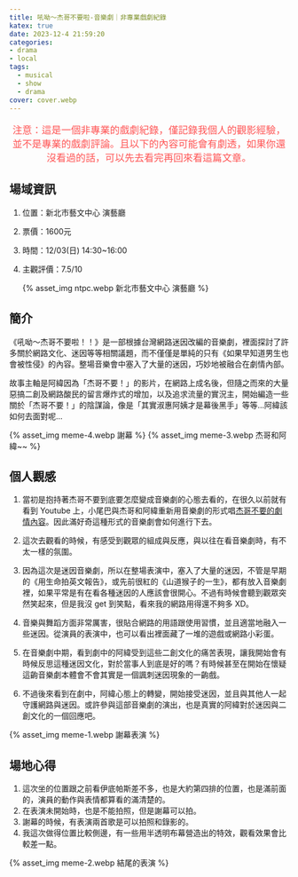 ```yaml
---
title: 吼呦～杰哥不要啦-音樂劇｜非專業戲劇紀錄
katex: true
date: 2023-12-4 21:59:20
categories: 
- drama
- local
tags:
  - musical
  - show
  - drama
cover: cover.webp
---
```


<p style="font-size:1.1rem;color:#f55;text-align:center">
注意：這是一個非專業的戲劇紀錄，僅記錄我個人的觀影經驗，並不是專業的戲劇評論。且以下的內容可能會有劇透，如果你還沒看過的話，可以先去看完再回來看這篇文章。</p>

## 場域資訊

1. 位置：新北市藝文中心 演藝廳
2. 票價：1600元
3. 時間：12/03(日) 14:30~16:00
4. 主觀評價：7.5/10

   {% asset_img  ntpc.webp 新北市藝文中心 演藝廳 %}


## 簡介

《吼呦～杰哥不要啦！！》是一部根據台灣網路迷因改編的音樂劇，裡面探討了許多關於網路文化、迷因等等相關議題，而不僅僅是單純的只有《如果早知道男生也會被性侵》的內容。整場音樂會中塞入了大量的迷因，巧妙地被融合在劇情內部。

故事主軸是阿緯因為「杰哥不要！」的影片，在網路上成名後，但隨之而來的大量惡搞二創及網路酸民的留言爆炸式的增加，以及追求流量的實況主，開始編造一些關於「杰哥不要！」的陰謀論，像是「其實淑惠阿姨才是幕後黑手」等等...阿緯該如何去面對呢...

{% asset_img meme-4.webp 謝幕 %}
{% asset_img meme-3.webp 杰哥和阿緯~~ %}

## 個人觀感

1. 當初是抱持著杰哥不要到底要怎麼變成音樂劇的心態去看的，在很久以前就有看到 Youtube 上，小尾巴與杰哥和阿緯重新用音樂劇的形式唱[杰哥不要的劇情內容](https://www.youtube.com/watch?v=tOuvNGrjoL0)。因此滿好奇這種形式的音樂劇會如何進行下去。

2. 這次去觀看的時候，有感受到觀眾的組成與反應，與以往在看音樂劇時，有不太一樣的氛圍。

3. 因為這次是迷因音樂劇，所以在整場表演中，塞入了大量的迷因，不管是早期的《用生命拍英文報告》，或先前很紅的《山道猴子的一生》，都有放入音樂劇裡，如果平常是有在看各種迷因的人應該會很開心。不過有時候會聽到觀眾突然笑起來，但是我沒 get 到笑點，看來我的網路用得還不夠多 XD。

4. 音樂與舞蹈方面非常厲害，很貼合網路的用語跟使用習慣，並且適當地融入一些迷因。從演員的表演中，也可以看出裡面藏了一堆的遊戲或網路小彩蛋。

5. 在音樂劇中期，看到劇中的阿緯受到這些二創文化的痛苦表現，讓我開始會有時候反思這種迷因文化，對於當事人到底是好的嗎？有時候甚至在開始在懷疑這齣音樂劇本體會不會其實是一個諷刺迷因現象的一齣戲。

6. 不過後來看到在劇中，阿緯心態上的轉變，開始接受迷因，並且與其他人一起守護網路與迷因。或許參與這部音樂劇的演出，也是真實的阿緯對於迷因與二創文化的一個回應吧。

{% asset_img meme-1.webp 謝幕表演 %}

## 場地心得

1. 這次坐的位置跟之前看伊底帕斯差不多，也是大約第四排的位置，也是滿前面的，演員的動作與表情都算看的滿清楚的。
2. 在表演未開始時，也是不能拍照，但是謝幕可以拍。
3. 謝幕的時候，有表演兩首歌是可以拍照和錄影的。
4. 我這次做得位置比較側邊，有一些用半透明布幕營造出的特效，觀看效果會比較差一點。

{% asset_img meme-2.webp 結尾的表演 %}
